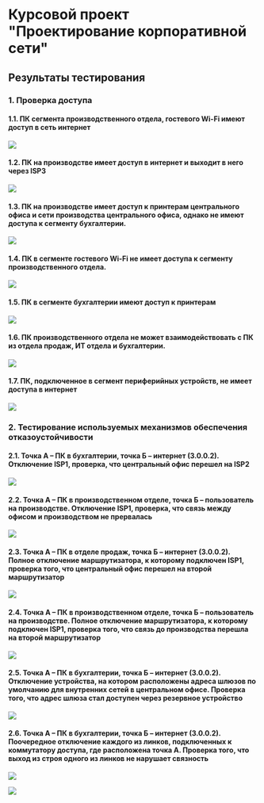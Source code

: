 # Курсовой проект "Проектирование корпоративной сети"

## Результаты тестирования
### 1. Проверка доступа
#### 1.1. ПК сегмента производственного отдела, гостевого Wi-Fi имеют доступ в сеть интернет

![](_att/080602-01-01.png)

#### 1.2. ПК на производстве имеет доступ в интернет и выходит в него через ISP3

![](_att/080602-01-02.png)

#### 1.3. ПК на производстве имеет доступ к принтерам центрального офиса и сети производства центрального офиса, однако не имеют доступа к сегменту бухгалтерии.

![](_att/080602-01-03.png)

#### 1.4. ПК в сегменте гостевого Wi-Fi не имеет доступа к сегменту производственного отдела.

![](_att/080602-01-04.png)

#### 1.5. ПК в сегменте бухгалтерии имеют доступ к принтерам

![](_att/080602-01-05.png)

#### 1.6. ПК производственного отдела не может взаимодействовать с ПК из отдела продаж, ИТ отдела и бухгалтерии.

![](_att/080602-01-06.png)

#### 1.7. ПК, подключенное в сегмент периферийных устройств, не имеет доступа в интернет

![](_att/080602-01-07.png)

### 2. Тестирование используемых механизмов обеспечения отказоустойчивости
#### 2.1. Точка А – ПК в бухгалтерии, точка Б – интернет (3.0.0.2). Отключение ISP1, проверка, что центральный офис перешел на ISP2

![](_att/080602-02-01.png)

#### 2.2. Точка А – ПК в производственном отделе, точка Б – пользователь на производстве. Отключение ISP1, проверка, что связь между офисом и производством не прервалась

![](_att/080602-02-02.png)

#### 2.3. Точка А – ПК в отделе продаж, точка Б – интернет (3.0.0.2). Полное отключение маршрутизатора, к которому подключен ISP1, проверка того, что центральный офис перешел на второй маршрутизатор

![](_att/080602-02-03.png)

#### 2.4. Точка А – ПК в производственном отделе, точка Б – пользователь на производстве. Полное отключение маршрутизатора, к которому подключен ISP1, проверка того, что связь до производства перешла на второй маршрутизатор

![](_att/080602-02-04.png)

#### 2.5. Точка А – ПК в бухгалтерии, точка Б – интернет (3.0.0.2). Отключение устройства, на котором расположены адреса шлюзов по умолчанию для внутренних сетей в центральном офисе. Проверка того, что адрес шлюза стал доступен через резервное устройство

![](_att/080602-02-05.png)

#### 2.6. Точка А – ПК в бухгалтерии, точка Б – интернет (3.0.0.2). Поочередное отключение каждого из линков, подключенных к коммутатору доступа, где расположена точка А. Проверка того, что выход из строя одного из линков не нарушает связность

![](_att/080602-02-06-01.png)

![](_att/080602-02-06-02.png)
